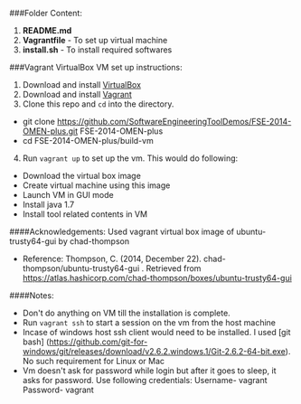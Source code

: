 
###Folder Content:

1. __README.md__ 
2. __Vagrantfile__ - To set up virtual machine
3. __install.sh__ - To install required softwares


###Vagrant VirtualBox VM set up instructions:

1. Download and install [VirtualBox](https://www.virtualbox.org/)
2. Download and install [Vagrant](http://www.vagrantup.com/)
3. Clone this repo and `cd` into the directory. 
  * git clone https://github.com/SoftwareEngineeringToolDemos/FSE-2014-OMEN-plus.git FSE-2014-OMEN-plus
  * cd FSE-2014-OMEN-plus/build-vm
4. Run `vagrant up` to set up the vm. This would do following:
  * Download the virtual box image
  * Create virtual machine using this image
  * Launch VM in GUI mode
  * Install java 1.7 
  * Install tool related contents in VM


####Acknowledgements:
Used vagrant virtual box image of ubuntu-trusty64-gui by chad-thompson
  * Reference: Thompson, C. (2014, December 22). chad-thompson/ubuntu-trusty64-gui . Retrieved from https://atlas.hashicorp.com/chad-thompson/boxes/ubuntu-trusty64-gui

####Notes:
  * Don't do anything on VM till the installation is complete.
  * Run `vagrant ssh` to start a session on the vm from the host machine
  * Incase of windows host ssh client would need to be installed. I used [git bash]  (https://github.com/git-for-windows/git/releases/download/v2.6.2.windows.1/Git-2.6.2-64-bit.exe). No such requirement for Linux or Mac
  * Vm doesn't ask for password while login but after it goes to sleep, it asks for password. Use following credentials:
    Username- vagrant  
    Password- vagrant
